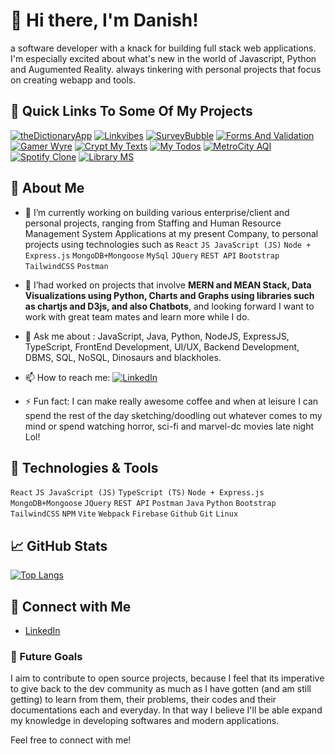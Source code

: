 # 👋 Hi there, I'm Danish!
a software developer with a knack for building full stack web applications. I'm especially excited about what's new in the world of Javascript, Python and Augumented Reality.  always tinkering with personal projects that focus on creating webapp and tools.
## 🚀 Quick Links To Some Of My Projects


[![theDictionaryApp](https://img.shields.io/badge/theDictionaryApp-aa5ce7?style=for-the-badge&logo=ko-fi&logoColor=white)](https://danishofcodes.github.io/theDictionaryApp/)
[![Linkvibes](https://img.shields.io/badge/Linkvibes-1dafad?style=for-the-badge&logo=ko-fi&logoColor=white)](https://danishofcodes.github.io/linkvibes/)
[![SurveyBubble](https://img.shields.io/badge/SurveyBubble-3cb0c8?style=for-the-badge&logo=ko-fi&logoColor=white)](https://danishofcodes.github.io/SurveyBubble/)
[![Forms And Validation](https://img.shields.io/badge/Forms_And_Validation-185365?style=for-the-badge&logo=ko-fi&logoColor=white)](https://danishofcodes.github.io/FormsAndValidation/)
[![Gamer Wyre](https://img.shields.io/badge/GamerWyre-801dff?style=for-the-badge&logo=ko-fi&logoColor=white)](https://danishofcodes.github.io/GamerWyre/)
[![Crypt My Texts](https://img.shields.io/badge/Crypt_My_Texts-0A66C2?style=for-the-badge&logo=ko-fi&logoColor=white)](https://danishofcodes.github.io/CryptMyTexts/)
[![My Todos](https://img.shields.io/badge/my_Todo_App-fd7e14?style=for-the-badge&logo=ko-fi&logoColor=white)](https://danishofcodes.github.io/myTodoApp/)
[![MetroCity AQI](https://img.shields.io/badge/metrocity_AQI-14B8A6?style=for-the-badge&logo=ko-fi&logoColor=white)](https://danishofcodes.github.io/metrocityAQI/)
[![Spotify Clone](https://img.shields.io/badge/Spotify_Clone-1ed760?style=for-the-badge&logo=ko-fi&logoColor=white)](https://danishofcodes.github.io/Spotify-Clone/)
[![Library MS](https://img.shields.io/badge/library_ms-185365?style=for-the-badge&logo=ko-fi&logoColor=white)](https://danishofcodes.github.io/LibraryMS/)


## 🚀 About Me

- 🔭 I’m currently working on building various enterprise/client and personal projects, ranging from Staffing and Human Resource Management System Applications at my present Company, to personal projects using technologies such as  `React`  `JS JavaScript (JS)` `Node + Express.js` `MongoDB+Mongoose` `MySql` `JQuery` `REST API`  `Bootstrap` `TailwindCSS` `Postman`
- 🤝 I’had worked on projects that involve **MERN and MEAN Stack, Data Visualizations using Python, Charts and Graphs using libraries such as chartjs and D3js, and also Chatbots**, and looking forward I want to work with great team mates and learn more while I do.
- 💬 Ask me about : JavaScript, Java, Python, NodeJS, ExpressJS,  TypeScript, FrontEnd Development, UI/UX, Backend Development, DBMS, SQL, NoSQL,  Dinosaurs and blackholes.
- 📫 How to reach me:
 [![LinkedIn](https://img.shields.io/badge/LinkedIn-Connect-blue?style=for-the-badge&logo=linkedin)](https://www.linkedin.com/in/abdul-danish-38b5942a7)

- ⚡ Fun fact: I can make really awesome coffee and when at leisure I can spend the rest of the day sketching/doodling out whatever comes to my mind or spend watching horror, sci-fi and marvel-dc movies late night Lol!

## 🔧 Technologies & Tools

 `React`  `JS JavaScript (JS)` `TypeScript (TS)` `Node + Express.js` `MongoDB+Mongoose` `JQuery` `REST API` `Postman` `Java` `Python` `Bootstrap` `TailwindCSS` `NPM` `Vite` `Webpack` `Firebase` `Github` `Git` `Linux`

## 📈 GitHub Stats

[![Top Langs](https://github-readme-stats.vercel.app/api/top-langs/?username=danishofcodes&layout=compact)](https://github.com/danishofcodes/)

## 🤝 Connect with Me

- [LinkedIn](https://www.linkedin.com/in/abdul-danish-38b5942a7/)


### 🎯 Future Goals

I aim to contribute to open source projects, because I feel that its imperative to give back to the dev community as much as I have gotten (and am still getting) to learn from them, their problems, their codes and their documentations each and everyday. In that way I believe I'll be able expand my knowledge in developing softwares and modern applications.

Feel free to connect with me!


<!---
danishofcodes/danishofcodes is a ✨ special ✨ repository because its `README.md` (this file) appears on your GitHub profile.
You can click the Preview link to take a look at your changes.
--->
